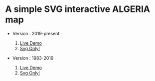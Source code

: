 
# A simple SVG interactive ALGERIA map
-  Version : 2019-present
    1. [Live Demo](https://codepen.io/abdelghanymh/full/vYRKaEK)
    2. [Svg Only!](https://gist.github.com/abdelghanyMh/612438848370d6cb8fb3b029ac6cbb68)

-  Version : 1983-2019 
    1. [Live Demo](https://codepen.io/abdelghanymh/full/wvdabmK)
    2. [Svg Only!](https://gist.github.com/abdelghanyMh/45803150edfd5c5a52bd5e253e70ed43)


